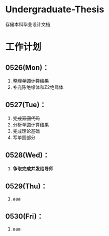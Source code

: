 # Undergraduate-Thesis

存储本科毕业设计文档

# 工作计划

## 0526(Mon)：

1. ~~整理单圆计算结果~~
2. 补充陈绝缘体和Z2绝缘体

## 0527(Tue)：

1. ~~完成双圆代码~~
2. 分析单圆计算结果
3. 完成理论基础
4. 写单圆部分

## 0528(Wed)：

1. **争取完成并发给导师**

## 0529(Thu)：

1. aaa

## 0530(Fri)：

1. aaa
   
